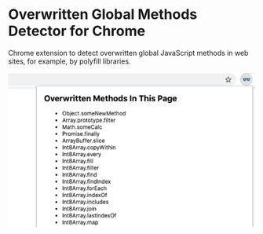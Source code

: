 # Overwritten Global Methods Detector for Chrome

Chrome extension to detect overwritten global JavaScript methods in web sites, for example, by polyfill libraries.

![Screenshot](./assets/screenshot.png)
